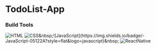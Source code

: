 # TodoList-App

### Build Tools 
![HTML](https://img.shields.io/badge/-HTML-05122A?style=flat&logo=HTML5)&nbsp;![CSS](https://img.shields.io/badge/-CSS-05122A?)&nbsp;![JavaScript](https://img.shields.io/badge/-JavaScript-05122A?style=flat&logo=javascript)&nbsp;
![ReactNative](https://img.shields.io/badge/-ReactNative-05122A?style=flat&logo=react)&nbsp;
